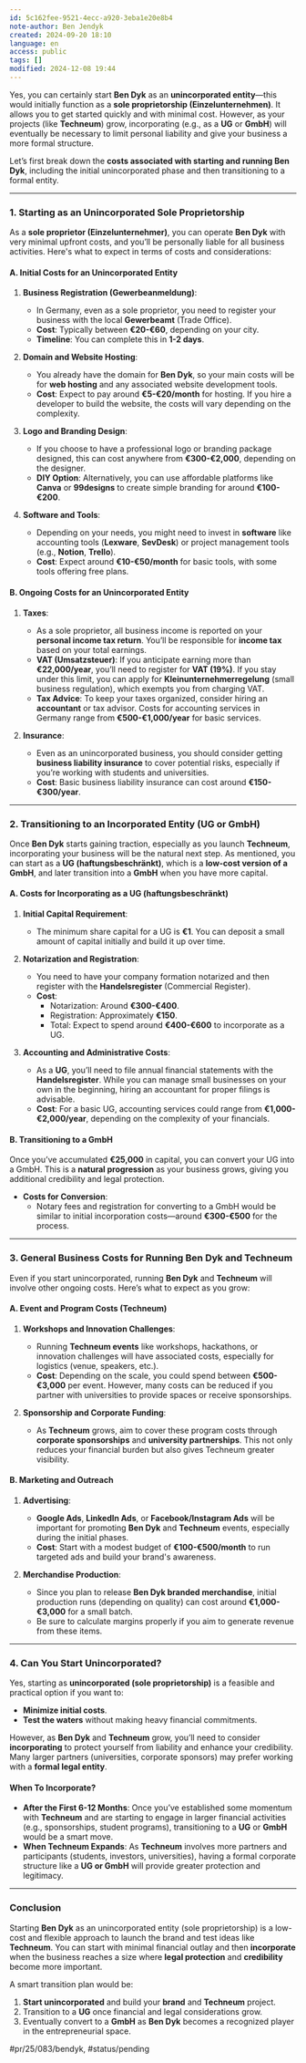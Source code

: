 ```yaml
---
id: 5c162fee-9521-4ecc-a920-3eba1e20e8b4
note-author: Ben Jendyk
created: 2024-09-20 18:10
language: en
access: public
tags: []
modified: 2024-12-08 19:44
---
```


Yes, you can certainly start **Ben Dyk** as an **unincorporated entity**—this would initially function as a **sole proprietorship (Einzelunternehmen)**. It allows you to get started quickly and with minimal cost. However, as your projects (like **Techneum**) grow, incorporating (e.g., as a **UG** or **GmbH**) will eventually be necessary to limit personal liability and give your business a more formal structure.

Let’s first break down the **costs associated with starting and running Ben Dyk**, including the initial unincorporated phase and then transitioning to a formal entity.

---

### **1. Starting as an Unincorporated Sole Proprietorship**

As a **sole proprietor (Einzelunternehmer)**, you can operate **Ben Dyk** with very minimal upfront costs, and you’ll be personally liable for all business activities. Here's what to expect in terms of costs and considerations:

#### **A. Initial Costs for an Unincorporated Entity**

1. **Business Registration (Gewerbeanmeldung)**:
	- In Germany, even as a sole proprietor, you need to register your business with the local **Gewerbeamt** (Trade Office).
	- **Cost**: Typically between **€20-€60**, depending on your city.
	- **Timeline**: You can complete this in **1-2 days**.

2. **Domain and Website Hosting**:
	- You already have the domain for **Ben Dyk**, so your main costs will be for **web hosting** and any associated website development tools.
	- **Cost**: Expect to pay around **€5-€20/month** for hosting. If you hire a developer to build the website, the costs will vary depending on the complexity.
	
3. **Logo and Branding Design**:
	- If you choose to have a professional logo or branding package designed, this can cost anywhere from **€300-€2,000**, depending on the designer.
	- **DIY Option**: Alternatively, you can use affordable platforms like **Canva** or **99designs** to create simple branding for around **€100-€200**.

4. **Software and Tools**:
	- Depending on your needs, you might need to invest in **software** like accounting tools (**Lexware**, **SevDesk**) or project management tools (e.g., **Notion**, **Trello**).
	- **Cost**: Expect around **€10-€50/month** for basic tools, with some tools offering free plans.

#### **B. Ongoing Costs for an Unincorporated Entity**

1. **Taxes**:
	- As a sole proprietor, all business income is reported on your **personal income tax return**. You’ll be responsible for **income tax** based on your total earnings.
	- **VAT (Umsatzsteuer)**: If you anticipate earning more than **€22,000/year**, you’ll need to register for **VAT (19%)**. If you stay under this limit, you can apply for **Kleinunternehmerregelung** (small business regulation), which exempts you from charging VAT.
	- **Tax Advice**: To keep your taxes organized, consider hiring an **accountant** or tax advisor. Costs for accounting services in Germany range from **€500-€1,000/year** for basic services.

2. **Insurance**:
	- Even as an unincorporated business, you should consider getting **business liability insurance** to cover potential risks, especially if you’re working with students and universities.
	- **Cost**: Basic business liability insurance can cost around **€150-€300/year**.

---

### **2. Transitioning to an Incorporated Entity (UG or GmbH)**

Once **Ben Dyk** starts gaining traction, especially as you launch **Techneum**, incorporating your business will be the natural next step. As mentioned, you can start as a **UG (haftungsbeschränkt)**, which is a **low-cost version of a GmbH**, and later transition into a **GmbH** when you have more capital.

#### **A. Costs for Incorporating as a UG (haftungsbeschränkt)**

1. **Initial Capital Requirement**:
	- The minimum share capital for a UG is **€1**. You can deposit a small amount of capital initially and build it up over time.
	
2. **Notarization and Registration**:
	- You need to have your company formation notarized and then register with the **Handelsregister** (Commercial Register).
	- **Cost**: 
	  - Notarization: Around **€300-€400**.
	  - Registration: Approximately **€150**.
	  - Total: Expect to spend around **€400-€600** to incorporate as a UG.

3. **Accounting and Administrative Costs**:
	- As a **UG**, you’ll need to file annual financial statements with the **Handelsregister**. While you can manage small businesses on your own in the beginning, hiring an accountant for proper filings is advisable.
	- **Cost**: For a basic UG, accounting services could range from **€1,000-€2,000/year**, depending on the complexity of your financials.

#### **B. Transitioning to a GmbH**

Once you’ve accumulated **€25,000** in capital, you can convert your UG into a GmbH. This is a **natural progression** as your business grows, giving you additional credibility and legal protection.

- **Costs for Conversion**:
  - Notary fees and registration for converting to a GmbH would be similar to initial incorporation costs—around **€300-€500** for the process.
  
---

### **3. General Business Costs for Running Ben Dyk and Techneum**

Even if you start unincorporated, running **Ben Dyk** and **Techneum** will involve other ongoing costs. Here’s what to expect as you grow:

#### **A. Event and Program Costs (Techneum)**

1. **Workshops and Innovation Challenges**:
	- Running **Techneum events** like workshops, hackathons, or innovation challenges will have associated costs, especially for logistics (venue, speakers, etc.).
	- **Cost**: Depending on the scale, you could spend between **€500-€3,000** per event. However, many costs can be reduced if you partner with universities to provide spaces or receive sponsorships.

2. **Sponsorship and Corporate Funding**:
	- As **Techneum** grows, aim to cover these program costs through **corporate sponsorships** and **university partnerships**. This not only reduces your financial burden but also gives Techneum greater visibility.

#### **B. Marketing and Outreach**

1. **Advertising**:
	- **Google Ads**, **LinkedIn Ads**, or **Facebook/Instagram Ads** will be important for promoting **Ben Dyk** and **Techneum** events, especially during the initial phases.
	- **Cost**: Start with a modest budget of **€100-€500/month** to run targeted ads and build your brand's awareness.
	
2. **Merchandise Production**:
	- Since you plan to release **Ben Dyk branded merchandise**, initial production runs (depending on quality) can cost around **€1,000-€3,000** for a small batch.
	- Be sure to calculate margins properly if you aim to generate revenue from these items.

---

### **4. Can You Start Unincorporated?**

Yes, starting as **unincorporated (sole proprietorship)** is a feasible and practical option if you want to:

- **Minimize initial costs**.
- **Test the waters** without making heavy financial commitments.

However, as **Ben Dyk** and **Techneum** grow, you’ll need to consider **incorporating** to protect yourself from liability and enhance your credibility. Many larger partners (universities, corporate sponsors) may prefer working with a **formal legal entity**.

#### **When To Incorporate?**

- **After the First 6-12 Months**: Once you’ve established some momentum with **Techneum** and are starting to engage in larger financial activities (e.g., sponsorships, student programs), transitioning to a **UG** or **GmbH** would be a smart move.
- **When Techneum Expands**: As **Techneum** involves more partners and participants (students, investors, universities), having a formal corporate structure like a **UG or GmbH** will provide greater protection and legitimacy.

---

### **Conclusion**

Starting **Ben Dyk** as an unincorporated entity (sole proprietorship) is a low-cost and flexible approach to launch the brand and test ideas like **Techneum**. You can start with minimal financial outlay and then **incorporate** when the business reaches a size where **legal protection** and **credibility** become more important. 

A smart transition plan would be:

1. **Start unincorporated** and build your **brand** and **Techneum** project.
2. Transition to a **UG** once financial and legal considerations grow.
3. Eventually convert to a **GmbH** as **Ben Dyk** becomes a recognized player in the entrepreneurial space.


#pr/25/083/bendyk, #status/pending